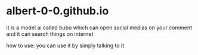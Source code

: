 # albert-0-0.github.io
 it is a model ai called bubo which can open social medias on your comment and it can search things on internet 


 how to use:
    you can use it by simply talking to it
